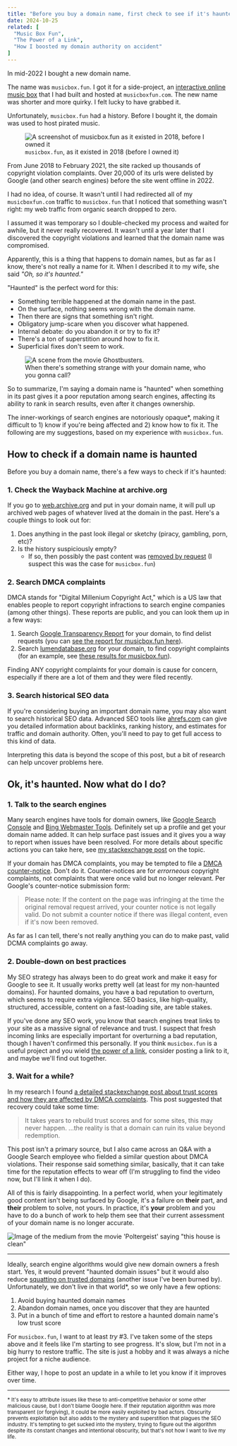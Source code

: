 ```yaml
---
title: "Before you buy a domain name, first check to see if it's haunted"
date: 2024-10-25
related: [
  "Music Box Fun",
  "The Power of a Link",
  "How I boosted my domain authority on accident"
]
---
```


In mid-2022 I bought a new domain name.

The name was `musicbox.fun`. I got it for a side-project, an [interactive online music box](https://musicbox.fun) that I had built and hosted at `musicboxfun.com`. The new name was shorter and more quirky. I felt lucky to have grabbed it.

Unfortunately, `musicbox.fun` had a history. Before I bought it, the domain was used to host pirated music.

<figure class="center">
  <img src="{{site.url}}/assets/images/old-music-box-fun.png" alt="A screenshot of musicbox.fun as it existed in 2018, before I owned it" />
  <figcaption><code>musicbox.fun</code>, as it existed in 2018 (before I owned it)</figcaption>
</figure>

From June 2018 to February 2021, the site racked up thousands of copyright violation complaints. Over 20,000 of its urls were delisted by Google (and other search engines) before the site went offline in 2022.

I had no idea, of course. It wasn't until I had redirected all of my `musicboxfun.com` traffic to `musicbox.fun` that I noticed that something wasn't right: my web traffic from organic search dropped to zero.

I assumed it was temporary so I double-checked my process and waited for awhile, but it never really recovered. It wasn't until a year later that I discovered the copyright violations and learned that the domain name was compromised.

Apparently, this is a thing that happens to domain names, but as far as I know, there's not really a name for it. When I described it to my wife, she said *"Oh, so it's haunted."*

"Haunted" is the perfect word for this:
- Something terrible happened at the domain name in the past.
- On the surface, nothing seems wrong with the domain name.
- Then there are signs that something isn't right.
- Obligatory jump-scare when you discover what happened.
- Internal debate: do you abandon it or try to fix it?
- There's a ton of superstition around how to fix it.
- Superficial fixes don't seem to work.

<figure class="center">
  <img src="{{site.url}}/assets/images/ghostbusters.jpg" alt="A scene from the movie Ghostbusters." />
  <figcaption>When there's something strange with your domain name, who you gonna call?</figcaption>
</figure>

So to summarize, I'm saying a domain name is "haunted" when something in its past gives it a poor reputation among search engines, affecting its ability to rank in search results, even after it changes ownership.

The inner-workings of search engines are notoriously opaque*, making it difficult to 1) know if you're being affected and 2) know how to fix it. The following are my suggestions, based on my experience with `musicbox.fun`.

## How to check if a domain name is haunted

Before you buy a domain name, there's a few ways to check if it's haunted:

### 1. Check the Wayback Machine at archive.org

If you go to [web.archive.org](https://web.archive.org/) and put in your domain name, it will pull up archived web pages of whatever lived at the domain in the past. Here's a couple things to look out for:

   1. Does anything in the past look illegal or sketchy (piracy, gambling, porn, etc)?
   2. Is the history suspiciously empty?
      - If so, then possibly the past content was [removed by request](https://help.archive.org/help/how-do-i-request-to-remove-something-from-archive-org-2/) (I suspect this was the case for `musicbox.fun`)

### 2. Search DMCA complaints

DMCA stands for "Digital Millenium Copyright Act," which is a US law that enables people to report copyright infractions to search engine companies (among other things). These reports are public, and you can look them up in a few ways:

 1. Search [Google Transparency Report](https://transparencyreport.google.com) for your domain, to find delist requests (you can [see the report for musicbox.fun here](https://transparencyreport.google.com/copyright/domains/musicbox.fun)).
 2. Search [lumendatabase.org](https://lumendatabase.org) for your domain, to find copyright complaints (for an example, see [these results for musicbox.fun](https://lumendatabase.org/notices/search?term=%22https%3A%2F%2Fmusicbox.fun%22&term-exact-search=true&sort_by=)).

Finding ANY copyright complaints for your domain is cause for concern, especially if there are a lot of them and they were filed recently.

### 3. Search historical SEO data

If you're considering buying an important domain name, you may also want to search historical SEO data. Advanced SEO tools like [ahrefs.com](https://ahrefs.com) can give you detailed information about backlinks, ranking history, and estimates for traffic and domain authority. Often, you'll need to pay to get full access to this kind of data.

Interpreting this data is beyond the scope of this post, but a bit of research can help uncover problems here.

## Ok, it's haunted. Now what do I do?

### 1. Talk to the search engines

Many search engines have tools for domain owners, like [Google Search Console](https://search.google.com/search-console) and [Bing Webmaster Tools](https://www.bing.com/webmasters). Definitely set up a profile and get your domain name added. It can help surface past issues and it gives you a way to report when issues have been resolved. For more details about specific actions you can take here, see [my stackexchange post](https://webmasters.stackexchange.com/a/145283/36576) on the topic.

If your domain has DMCA complaints, you may be tempted to file a [DMCA counter-notice](https://support.google.com/legal/troubleshooter/1114905?rd=2&sjid=13861243148551035047-NC#ts=9814647%2C1115655%2C13630207%2C12999302%2C9814950%2C1115791). Don't do it. Counter-notices are for *errorneous* copyright complaints, not complaints that were once valid but no longer relevant. Per Google's counter-notice submission form:

> Please note: If the content on the page was infringing at the time the original removal request arrived, your counter notice is not legally valid. Do not submit a counter notice if there was illegal content, even if it's now been removed.

As far as I can tell, there's not really anything you can do to make past, valid DCMA complaints go away.

### 2. Double-down on best practices

My SEO strategy has always been to do great work and make it easy for Google to see it. It usually works pretty well (at least for my non-haunted domains). For haunted domains, you have a bad reputation to overturn, which seems to require extra vigilence. SEO basics, like high-quality, structured, accessible, content on a fast-loading site, are table stakes.

If you've done any SEO work, you know that search engines treat links to your site as a massive signal of relevance and trust. I suspect that fresh incoming links are especially important for overturning a bad reputation, though I haven't confirmed this personally. If you think `musicbox.fun` is a useful project and you wield [the power of a link]({{site.url}}/2020/10/03/the-power-of-a-link/), consider posting a link to it, and maybe we'll find out together.

### 3. Wait for a while?

In my research I found [a detailed stackexchange post about trust scores and how they are affected by DMCA complaints](https://webmasters.stackexchange.com/a/99701/36576). This post suggested that recovery could take some time:

> It takes years to rebuild trust scores and for some sites, this may never happen.
> ...the reality is that a domain can ruin its value beyond redemption.

This post isn't a primary source, but I also came across an Q&A with a Google Search employee who fielded a similar question about DMCA violations. Their response said something similar, basically, that it can take time for the reputation effects to wear off (I'm struggling to find the video now, but I'll link it when I do).

All of this is fairly disappointing. In a perfect world, when your legitimately good content isn't being surfaced by Google, it's a failure on **their** part, and **their** problem to solve, not yours. In practice, it's **your** problem and you have to do a bunch of work to help them see that their current assessment of your domain name is no longer accurate.

![Image of the medium from the movie 'Poltergeist' saying "this house is clean"]({{site.url}}/assets/images/this-house-is-clean.jpg)

<hr class="section-divider" />

Ideally, search engine algorithms would give new domain owners a fresh start. Yes, it would prevent "haunted domain issues" but it would also reduce [squatting on trusted domains](https://macwright.com/2024/10/16/domain-second-thoughts) (another issue I've been burned by). Unfortunately, we don't live in that world*, so we only have a few options:

1. Avoid buying haunted domain names
2. Abandon domain names, once you discover that they are haunted
3. Put in a bunch of time and effort to restore a haunted domain name's low trust score

For `musicbox.fun`, I want to at least *try* #3. I've taken some of the steps above and it feels like I'm starting to see progress. It's slow, but I'm not in a big hurry to restore traffic. The site is just a hobby and it was always a niche project for a niche audience.

Either way, I hope to post an update in a while to let you know if it improves over time.

<hr />

<small>* It's easy to attribute issues like these to anti-competitive behavior or some other malicious cause, but I don't blame Google here. If their reputation algorithm was more transparent (or forgiving), it could be more easily exploited by bad actors. Obscurity prevents exploitation but also adds to the mystery and superstition that plagues the SEO industry. It's tempting to get sucked into the mystery, trying to figure out the algorithm despite its constant changes and intentional obscurity, but that's not how I want to live my life.</small>
